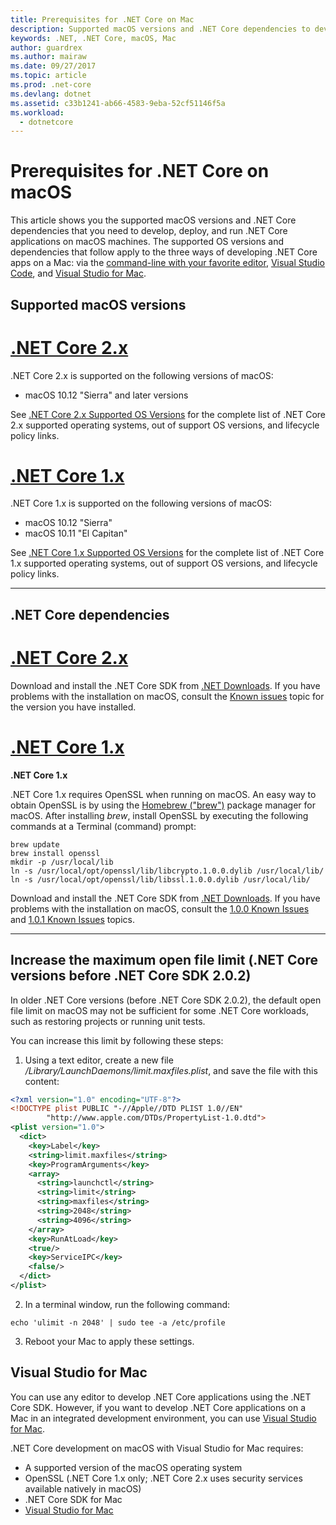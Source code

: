 ```yaml
---
title: Prerequisites for .NET Core on Mac
description: Supported macOS versions and .NET Core dependencies to develop, deploy, and run .NET Core applications on macOS machines.
keywords: .NET, .NET Core, macOS, Mac
author: guardrex
ms.author: mairaw
ms.date: 09/27/2017
ms.topic: article
ms.prod: .net-core
ms.devlang: dotnet
ms.assetid: c33b1241-ab66-4583-9eba-52cf51146f5a
ms.workload: 
  - dotnetcore
---
```


# Prerequisites for .NET Core on macOS

This article shows you the supported macOS versions and .NET Core dependencies that you need to develop, deploy, and run .NET Core applications on macOS machines. The supported OS versions and dependencies that follow apply to the three ways of developing .NET Core apps on a Mac: via the [command-line with your favorite editor](tutorials/using-with-xplat-cli.md), [Visual Studio Code](https://code.visualstudio.com/), and [Visual Studio for Mac](https://www.visualstudio.com/vs/visual-studio-mac/).

## Supported macOS versions

# [.NET Core 2.x](#tab/netcore2x)

.NET Core 2.x is supported on the following versions of macOS:

* macOS 10.12 "Sierra" and later versions

See [.NET Core 2.x Supported OS Versions](https://github.com/dotnet/core/blob/master/release-notes/2.0/2.0-supported-os.md) for the complete list of .NET Core 2.x supported operating systems, out of support OS versions, and lifecycle policy links.

# [.NET Core 1.x](#tab/netcore1x)

.NET Core 1.x is supported on the following versions of macOS:

* macOS 10.12 "Sierra"
* macOS 10.11 "El Capitan"

See [.NET Core 1.x Supported OS Versions](https://github.com/dotnet/core/blob/master/release-notes/1.0/1.0-supported-os.md) for the complete list of .NET Core 1.x supported operating systems, out of support OS versions, and lifecycle policy links.

---

## .NET Core dependencies

# [.NET Core 2.x](#tab/netcore2x)

Download and install the .NET Core SDK from [.NET Downloads](https://www.microsoft.com/net/download/core). If you have problems with the installation on macOS, consult the [Known issues](https://github.com/dotnet/core/tree/master/release-notes/2.0) topic for the version you have installed.

# [.NET Core 1.x](#tab/netcore1x)

**.NET Core 1.x**

.NET Core 1.x requires OpenSSL when running on macOS. An easy way to obtain OpenSSL is by using the [Homebrew ("brew")](https://brew.sh/) package manager for macOS. After installing *brew*, install OpenSSL by executing the following commands at a Terminal (command) prompt:

```console
brew update
brew install openssl
mkdir -p /usr/local/lib
ln -s /usr/local/opt/openssl/lib/libcrypto.1.0.0.dylib /usr/local/lib/
ln -s /usr/local/opt/openssl/lib/libssl.1.0.0.dylib /usr/local/lib/
```

Download and install the .NET Core SDK from [.NET Downloads](https://www.microsoft.com/net/download/core). If you have problems with the installation on macOS, consult the [1.0.0 Known Issues](https://github.com/dotnet/core/blob/master/release-notes/1.0/1.0.0-known-issues.md) and [1.0.1 Known Issues](https://github.com/dotnet/core/blob/master/release-notes/1.0/1.0.1-known-issues.md) topics.

---

## Increase the maximum open file limit (.NET Core versions before .NET Core SDK 2.0.2) 

In older .NET Core versions (before .NET Core SDK 2.0.2), the default open file limit on macOS may not be sufficient for some .NET Core workloads, such as restoring projects or running unit tests.

You can increase this limit by following these steps:

1. Using a text editor, create a new file _/Library/LaunchDaemons/limit.maxfiles.plist_, and save the file with this content:

```xml
<?xml version="1.0" encoding="UTF-8"?>
<!DOCTYPE plist PUBLIC "-//Apple//DTD PLIST 1.0//EN"
        "http://www.apple.com/DTDs/PropertyList-1.0.dtd">
<plist version="1.0">
  <dict>
    <key>Label</key>
    <string>limit.maxfiles</string>
    <key>ProgramArguments</key>
    <array>
      <string>launchctl</string>
      <string>limit</string>
      <string>maxfiles</string>
      <string>2048</string>
      <string>4096</string>
    </array>
    <key>RunAtLoad</key>
    <true/>
    <key>ServiceIPC</key>
    <false/>
  </dict>
</plist>
```

2. In a terminal window, run the following command:

```console
echo 'ulimit -n 2048' | sudo tee -a /etc/profile
```

3. Reboot your Mac to apply these settings.

## Visual Studio for Mac

You can use any editor to develop .NET Core applications using the .NET Core SDK. However, if you want to develop .NET Core applications on a Mac in an integrated development environment, you can use [Visual Studio for Mac](https://www.visualstudio.com/vs/visual-studio-mac/). 

.NET Core development on macOS with Visual Studio for Mac requires:

* A supported version of the macOS operating system
* OpenSSL (.NET Core 1.x only; .NET Core 2.x uses security services available natively in macOS)
* .NET Core SDK for Mac
* [Visual Studio for Mac](https://www.visualstudio.com/vs/visual-studio-mac/)
